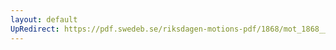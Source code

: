 ```yaml
---
layout: default
UpRedirect: https://pdf.swedeb.se/riksdagen-motions-pdf/1868/mot_1868__fk__00053/mot_1868__fk__00053_002.pdf
---
```

